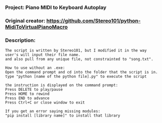 ### Project: Piano MIDI to Keyboard Autoplay
### Original creator: https://github.com/Stereo101/python-MidiToVirtualPianoMacro

### Description: 
``` 
The script is written by Stereo101, but I modified it in the way user's will input their file name.
and also pull from any unique file, not constrainted to "song.txt".

How to use without an .exe: 
Open the command prompt and cd into the folder that the script is in.
type "python [name of the python file].py" to execute the script

the instruction is displayed on the command prompt:
Press DELETE to play/pause
Press HOME to rewind
Press END to advance
Press Ctrl+C or close window to exit

If you get an error saying missing modules:
"pip install [library name]" to install that library
```